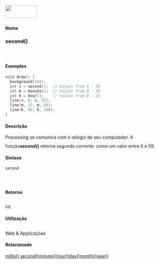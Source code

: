 <img height="40" src="../images/1pix.gif" width="100"/>
<img height="1" src="../images/1pix.gif" width="20"/>
<img height="1" src="../images/1pix.gif" width="555"/>

#### Nome
### second()
<img height="25" src="../images/1pix.gif" width="1"/>

#### Exemplos

```pde
void draw() { 
  background(204); 
  int s = second();  // Values from 0 - 59 
  int m = minute();  // Values from 0 - 59 
  int h = hour();    // Values from 0 - 23 
  line(s, 0, s, 33); 
  line(m, 33, m, 66); 
  line(h, 66, h, 100); 
} 

```

#### Descrição
Processing se comunica com o relógio de seu computador. A função**second()** retorna segundo corrente  como um valor entre 0 e 59.
<img height="25" src="../images/1pix.gif" width="1"/>

#### Sintaxe
```pde
second

```
<img height="25" src="../images/1pix.gif" width="1"/>

#### Retorno

	
int
<img height="25" src="../images/1pix.gif" width="1"/>

#### Utilização

	
Web & Applicações
<img height="25" src="../images/1pix.gif" width="1"/>

#### Relacionado
[millis() ](millis_)[second()](second_)[minute()](minute_)[hour()](hour_)[day()](day_)[month()](month_)[year()](year_)
